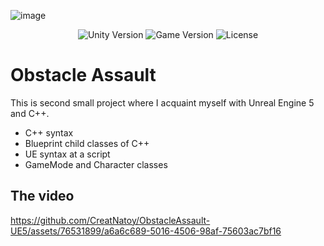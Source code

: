 ![image](https://github.com/CreatNatoy/WarehouseWreckage-UE5/assets/76531899/8dcf2c7a-a657-4c3f-88a6-55a9c029c328)

<p align="center">
    <img src="https://img.shields.io/badge/Engine-5.1.1-blueviolet" alt="Unity Version">
    <img src="https://img.shields.io/badge/Version-0.1-blue" alt="Game Version">
    <img src="https://img.shields.io/badge/License-None-success" alt="License">
</p>

# Obstacle Assault 
This is second small project where I acquaint myself with Unreal Engine 5 and C++. 

* C++ syntax
* Blueprint child classes of C++
* UE syntax at a script
* GameMode and Character classes

## The video
https://github.com/CreatNatoy/ObstacleAssault-UE5/assets/76531899/a6a6c689-5016-4506-98af-75603ac7bf16

